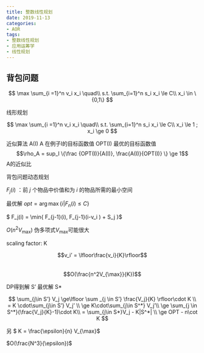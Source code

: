 ```yaml
---
title: 整数线性规划
date: 2019-11-13
categories:
- AOR
tags:
- 整数线性规划
- 应用运筹学
- 线性规划
---
```


<head>
    <script src="https://cdn.mathjax.org/mathjax/latest/MathJax.js?config=TeX-AMS-MML_HTMLorMML" type="text/javascript"></script>
    <script type="text/x-mathjax-config">
        MathJax.Hub.Config({
            tex2jax: {
            skipTags: ['script', 'noscript', 'style', 'textarea', 'pre'],
            inlineMath: [['$','$']]
            }
        });
    </script>
</head>

## 背包问题

$$
\max \sum_{i =1}^n v_i x_i \quad\\
s.t. \sum_{i=1}^n s_i x_i \le C\\
x_i \in \{0,1\}
$$

线形规划 

$$
\max \sum_{i =1}^n v_i x_i \quad\\
s.t. \sum_{i=1}^n s_i x_i \le C\\
x_i \le 1 ; x_i \ge 0
$$

近似算法
 A(I) A 在例子I的目标函数值
 OPT(I) 最优的目标函数值
$$\rho_A =  sup_I \{\frac {OPT(I)}{A(I)}, \frac{A(I)}{OPT(I)} \} \ge 1$$  A的近似比






背包问题动态规划

$F_j(i)$ ：前 $j$ 个物品中价值和为 $i$ 的物品所需的最小空间


最优解 $opt = \arg\max \{ i | F_n(i) \le C\}$

$ F_j(i) = \min\{ F_{j-1}(i), F_{j-1}(i-v_i ) + S_j \}$

$O(n^2V_{\max})$  伪多项式$V_{\max}$可能很大

scaling factor: K

$$v_i’ = \lfloor\frac{v_i}{K}\rfloor$$  
$$O(\frac{n^2V_{\max}}{K})$$

DP得到解 S’ 最优解 S*


$$
\sum_{j\in S’} V_j \ge\lfloor \sum _{j \in S’} \frac{V_j}{K} \rfloor\cdot K \\
= K \cdot\sum_{j\in S’} V_j’ \\
\ge K\cdot\sum_{j\in S^*} V_j’\\
\ge \sum_{j \in S^*}(\frac{V_j}{K}-1)\cdot K\\
= \sum_{j\in S*}V_j - K|S^*| \\
\ge OPT - n\cot K
$$


另 $ K = \frac{\epsilon}{n} V_{\max}$

$O(\frac{N^3}{\epsilon})$







